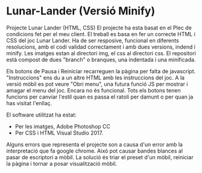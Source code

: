 # Lunar-Lander (Versió Minify)
Projecte Lunar Lander (HTML, CSS)
El projecte ha esta basat en el Plec de condicions fet per el meu client. El treball es basa en fer un correcte HTML i CSS del joc Lunar Lander. Ha de ser resposive, funcional en diferents resolucions, amb el codi validad correctament i amb dues versions, indend i minify.
Les imatges estan al directori img, el css al directori css. El repositori està compost de dues "branch" o branques, una indentada i una minificada.

Els botons de Pausa i Reiniciar recarreguen la pàgina per falta de javascript. "Instruccions" ens du a un altre HTML amb les instruccions del joc. A la versió mòbil es pot veure "Obri menu", una futura funció  JS per mostrar i amagar el menu del joc. Encara no és funcional. Tots els botons tenen funcions per canviar l'estil quan es passa el ratolí per damunt o per quan ja has visitat l'enllaç.

El software utilitzat ha estat:
* Per les imatges, Adobe Photoshop CC
* Per CSS i HTML Visual Studio 2017.

Alguns errors que representa el projecte son a causa d'un error amb la interpretació que fa google chrome. Aixó pot causar bandes blances al pasar de escriptori a mòbil. La solució és triar el preset d'un mòbil, reiniciar la pàgina i tornar a posar visualització mòbil.
